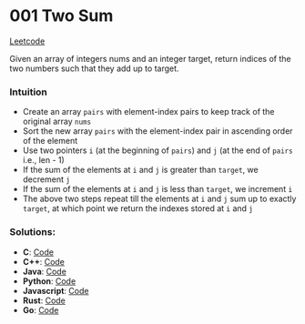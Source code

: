 # 001 Two Sum 

[Leetcode](https://leetcode.com/problems/two-sum/)

Given an array of integers nums and an integer target, return indices of the two numbers such that they add up to target.

### Intuition

- Create an array `pairs` with element-index pairs to keep track of the original array `nums`
- Sort the new array `pairs` with the element-index pair in ascending order of the element
- Use two pointers `i` (at the beginning of `pairs`) and `j` (at the end of `pairs` i.e., len - 1)
- If the sum of the elements at `i` and `j` is greater than `target`, we decrement `j`
- If the sum of the elements at `i` and `j` is less than `target`, we increment `i`
- The above two steps repeat till the elements at `i` and `j` sum up to exactly `target`, at which point we return the indexes stored at `i` and `j`

### Solutions:

- **C**:            [Code](./main.c)
- **C++**:          [Code](./main.cpp)
- **Java**:         [Code](./Main.java)
- **Python**:       [Code](./main.py)
- **Javascript**:   [Code](./main.js)
- **Rust**:         [Code](./main.rs)
- **Go**:           [Code](./main.go)
